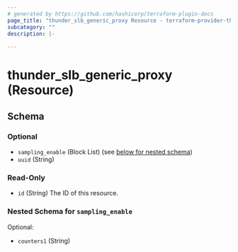 ```yaml
---
# generated by https://github.com/hashicorp/terraform-plugin-docs
page_title: "thunder_slb_generic_proxy Resource - terraform-provider-thunder"
subcategory: ""
description: |-
  
---
```


# thunder_slb_generic_proxy (Resource)





<!-- schema generated by tfplugindocs -->
## Schema

### Optional

- `sampling_enable` (Block List) (see [below for nested schema](#nestedblock--sampling_enable))
- `uuid` (String)

### Read-Only

- `id` (String) The ID of this resource.

<a id="nestedblock--sampling_enable"></a>
### Nested Schema for `sampling_enable`

Optional:

- `counters1` (String)


